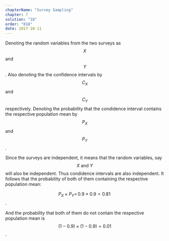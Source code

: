 ```yaml
---
chapterName: "Survey Sampling"
chapter: 7
solution: "18"
order: "018"
date: 2017-10-11
---
```


Denoting the random variables from the two surveys as $$\, X \,$$ and $$\, Y \,$$. Also denoting the the confidence intervals by $$\, C_{X} \,$$ and $$\, C_{Y} \,$$ respectively. Denoting the probability that the condidence interval contains the respective population mean by $$\, P_X \,$$ and $$\, P_Y \,$$.

Since the surveys are independent, it means that the random variables, say $$\, X \text{ and } Y \,$$ will also be independent. Thus condidence intervals are also independent. It follows that the probability of both of them containing the respective population mean:

$$ P_X \times P_Y = \, 0.9 \times 0.9 = 0.81 \,$$.

And the probability that both of them do not contain the respective population mean is $$\, (1-0.9) \times (1-0.9) = 0.01 \,$$.
